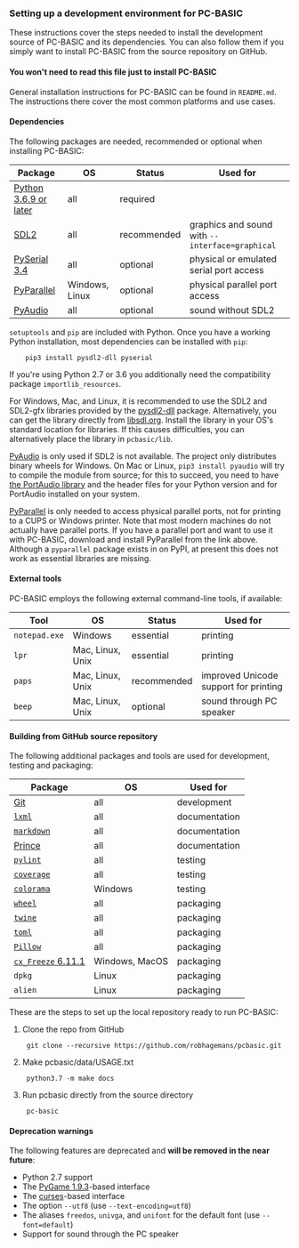 

### Setting up a development environment for PC-BASIC
These instructions cover the steps needed to install the development source of PC-BASIC and its dependencies. You can also follow them if you simply want to install PC-BASIC from the source repository on GitHub.

#### You won't need to read this file just to install PC-BASIC ####
General installation instructions for PC-BASIC can be found in `README.md`.
The instructions there cover the most common platforms and use cases.


#### Dependencies ####
The following packages are needed, recommended or optional when installing PC-BASIC:

| Package                                                                       | OS                 | Status       | Used for
|-------------------------------------------------------------------------------|--------------------|--------------|----------------------------------------
| [Python 3.6.9 or later](https://www.python.org/downloads/)                    | all                | required     |
| [SDL2](https://www.libsdl.org/download-2.0.php)                               | all                | recommended  | graphics and sound with `--interface=graphical`
| [PySerial 3.4](https://github.com/pyserial/pyserial)                          | all                | optional     | physical or emulated serial port access
| [PyParallel](https://github.com/pyserial/pyparallel)                          | Windows, Linux     | optional     | physical parallel port access
| [PyAudio](http://people.csail.mit.edu/hubert/pyaudio/)                        | all                | optional     | sound without SDL2

`setuptools` and `pip` are included with Python.
Once you have a working Python installation, most dependencies can be installed with `pip`:

        pip3 install pysdl2-dll pyserial

If you're using Python 2.7 or 3.6 you additionally need the compatibility package `importlib_resources`.

For Windows, Mac, and Linux, it is recommended to use the SDL2 and SDL2-gfx libraries provided by the [pysdl2-dll](https://github.com/a-hurst/pysdl2-dll) package.
Alternatively, you can get the library directly from [libsdl.org](https://www.libsdl.org/download-2.0.php).
Install the library in your OS's standard location for libraries. If this causes difficulties, you can alternatively place the library in `pcbasic/lib`.

[PyAudio](http://people.csail.mit.edu/hubert/pyaudio/) is only used if SDL2 is not available. The project only distributes binary wheels for Windows.
On Mac or Linux, `pip3 install pyaudio` will try to compile the module from source; for this to succeed, you need to have [the PortAudio library](http://files.portaudio.com/download.html)
and the header files for your Python version and for PortAudio installed on your system.

[PyParallel](https://github.com/pyserial/pyparallel) is only needed to access physical parallel ports, not for printing to a CUPS or Windows printer.
Note that most modern machines do not actually have parallel ports. If you have a parallel port and want to use it with PC-BASIC,
download and install PyParallel from the link above. Although a `pyparallel` package exists in on PyPI, at present this does not work
as essential libraries are missing.


#### External tools ####
PC-BASIC employs the following external command-line tools, if available:

| Tool                                      | OS                | Status      | Used for
|-------------------------------------------|-------------------|-------------|---------------------------------
| `notepad.exe`                             | Windows           | essential   | printing
| `lpr`                                     | Mac, Linux, Unix  | essential   | printing
| `paps`                                    | Mac, Linux, Unix  | recommended | improved Unicode support for printing
| `beep`                                    | Mac, Linux, Unix  | optional    | sound through PC speaker


#### Building from GitHub source repository ####
The following additional packages and tools are used for development, testing and packaging:

| Package                                                                                                        | OS                | Used for
|----------------------------------------------------------------------------------------------------------------|-------------------|-----------------
| [Git](https://git-scm.com/)                                                                                    | all               | development
| [`lxml`](https://pypi.python.org/pypi/lxml/3.4.3)                                                              | all               | documentation
| [`markdown`](https://pypi.python.org/pypi/Markdown)                                                            | all               | documentation
| [Prince](https://www.princexml.com/download/)                                                                  | all               | documentation
| [`pylint`](https://pypi.python.org/pypi/pylint/1.7.6)                                                          | all               | testing
| [`coverage`](https://pypi.python.org/pypi/coverage)                                                            | all               | testing
| [`colorama`](https://pypi.python.org/pypi/colorama)                                                            | Windows           | testing
| [`wheel`](https://pypi.python.org/pypi/wheel)                                                                  | all               | packaging
| [`twine`](https://pypi.python.org/pypi/twine)                                                                  | all               | packaging
| [`toml`](https://pypi.python.org/pypi/toml)                                                                    | all               | packaging
| [`Pillow`](https://python-pillow.org/)                                                                         | all               | packaging
| [`cx_Freeze` 6.11.1](https://pypi.org/project/cx_Freeze/)                                                      | Windows, MacOS    | packaging
| `dpkg`                                                                                                         | Linux             | packaging
| `alien`                                                                                                        | Linux             | packaging


These are the steps to set up the local repository ready to run PC-BASIC:

1. Clone the repo from GitHub

        git clone --recursive https://github.com/robhagemans/pcbasic.git

2. Make pcbasic/data/USAGE.txt

        python3.7 -m make docs

3. Run pcbasic directly from the source directory

        pc-basic


#### Deprecation warnings ####

The following features are deprecated and **will be removed in the near future**:
- Python 2.7 support
- The [PyGame 1.9.3](www.pygame.org)-based interface
- The [curses](https://invisible-island.net/ncurses/)-based interface
- The option `--utf8` (use `--text-encoding=utf8`)
- The aliases `freedos`, `univga`, and `unifont` for the default font (use `--font=default`)
- Support for sound through the PC speaker
